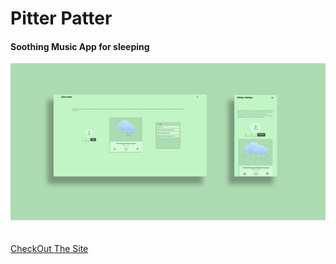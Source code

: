 # Pitter Patter

#### Soothing Music App for sleeping

![Project Image](public/images/pitterpatter.png)
<br>
<br>
<br>
[CheckOut The Site](https://pitter-patter.rumelshahriar.com/)
